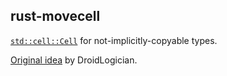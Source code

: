 rust-movecell
-------------

[`std::cell::Cell`](http://doc.rust-lang.org/std/cell/struct.Cell.html) for not-implicitly-copyable types.

[Original idea](https://www.reddit.com/r/rust/comments/35osb9/safety_audit_request_movecell) by DroidLogician.
